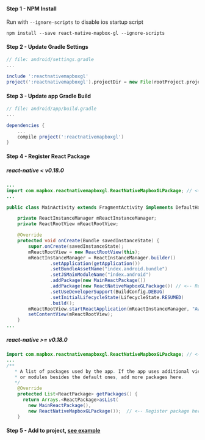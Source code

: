 #### Step 1 - NPM Install

Run with ```--ignore-scripts``` to disable ios startup script

```shell
npm install --save react-native-mapbox-gl --ignore-scripts
```
#### Step 2 - Update Gradle Settings

```gradle
// file: android/settings.gradle
...

include ':reactnativemapboxgl'
project(':reactnativemapboxgl').projectDir = new File(rootProject.projectDir, '../node_modules/react-native-mapbox-gl/android')
```

#### Step 3 - Update app Gradle Build

```gradle
// file: android/app/build.gradle
...

dependencies {
    ...
    compile project(':reactnativemapboxgl')
}
```

#### Step 4 - Register React Package

##### react-native < v0.18.0

```java
...
import com.mapbox.reactnativemapboxgl.ReactNativeMapboxGLPackage; // <-- import
...

public class MainActivity extends FragmentActivity implements DefaultHardwareBackBtnHandler {

    private ReactInstanceManager mReactInstanceManager;
    private ReactRootView mReactRootView;

    @Override
    protected void onCreate(Bundle savedInstanceState) {
        super.onCreate(savedInstanceState);
        mReactRootView = new ReactRootView(this);
        mReactInstanceManager = ReactInstanceManager.builder()
                .setApplication(getApplication())
                .setBundleAssetName("index.android.bundle")
                .setJSMainModuleName("index.android")
                .addPackage(new MainReactPackage())
                .addPackage(new ReactNativeMapboxGLPackage()) // <-- Register package here
                .setUseDeveloperSupport(BuildConfig.DEBUG)
                .setInitialLifecycleState(LifecycleState.RESUMED)
                .build();
        mReactRootView.startReactApplication(mReactInstanceManager, "AwesomeProject", null);
        setContentView(mReactRootView);
    }
...
```

##### react-native >= v0.18.0

```java
import com.mapbox.reactnativemapboxgl.ReactNativeMapboxGLPackage; // <-- import
...
/**
   * A list of packages used by the app. If the app uses additional views
   * or modules besides the default ones, add more packages here.
   */
    @Override
    protected List<ReactPackage> getPackages() {
      return Arrays.<ReactPackage>asList(
        new MainReactPackage(),
        new ReactNativeMapboxGLPackage());  // <-- Register package here
    }
```

#### Step 5 - Add to project, [see example](./example.js)
